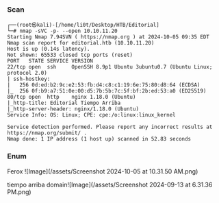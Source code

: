 ### Scan
```
┌──(root㉿kali)-[/home/li0t/Desktop/HTB/Editorial]
└─# nmap -sVC -p- --open 10.10.11.20
Starting Nmap 7.94SVN ( https://nmap.org ) at 2024-10-05 09:35 EDT
Nmap scan report for editorial.htb (10.10.11.20)
Host is up (0.14s latency).
Not shown: 65533 closed tcp ports (reset)
PORT   STATE SERVICE VERSION
22/tcp open  ssh     OpenSSH 8.9p1 Ubuntu 3ubuntu0.7 (Ubuntu Linux; protocol 2.0)
| ssh-hostkey: 
|   256 0d:ed:b2:9c:e2:53:fb:d4:c8:c1:19:6e:75:80:d8:64 (ECDSA)
|_  256 0f:b9:a7:51:0e:00:d5:7b:5b:7c:5f:bf:2b:ed:53:a0 (ED25519)
80/tcp open  http    nginx 1.18.0 (Ubuntu)
|_http-title: Editorial Tiempo Arriba
|_http-server-header: nginx/1.18.0 (Ubuntu)
Service Info: OS: Linux; CPE: cpe:/o:linux:linux_kernel

Service detection performed. Please report any incorrect results at https://nmap.org/submit/ .
Nmap done: 1 IP address (1 host up) scanned in 52.83 seconds
```
### Enum
Ferox ![Image](/assets/Screenshot 2024-10-05 at 10.31.50 AM.png)

tiempo arriba domain![Image](/assets/Screenshot 2024-09-13 at 6.31.36 PM.png)

